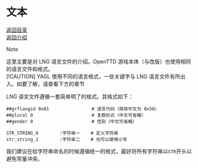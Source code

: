 # 文本

[返回目录](./catalogue.md)\
[返回介绍](./code_introduction.md)

>[!NOTE]
> 这里主要是对 LNG 语言文件的介绍。OpenTTD 游戏本体（与改版）也使用相同的语言文件和格式。
>\
>[!CAUTION]
> YAGL 使用不同的语言格式，一些关键字与 LNG 语言文件有所出入。如要了解，请查看下方的章节

LNG 语言文件遵循一套简单明了的格式。其格式如下：

```none
##grflangid 0x01                # 语言代码（简体中文为 0x56）
##plural 0                      # 复数形式（中文可省略）
##gender 0                      # 性别（中文可省略）

STR_STRING_0        :字符串一    # 定义字符串
str_string_1        :字符串二    # 也可以使用小写
```

我们建议在给字符串命名的时候遵循统一的格式，最好将所有字符串以`STR`开头以避免常量冲突。

